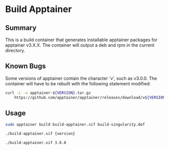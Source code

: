 # Build Apptainer

## Summary

This is a build container that generates installable apptainer packages for
apptainer v3.X.X. The container will output a deb and rpm in the current
directory.

## Known Bugs

Some versions of apptainer contain the character 'v', such as v3.0.0. The
container will have to be rebuilt with the following statement modified:

```sh
curl -L -o apptainer-${VERSION}.tar.gz
    https://github.com/apptainer/apptainer/releases/download/v${VERSION}/apptainer-${VERSION}.tar.gz
```

## Usage

```sh
sudo apptainer build build-apptainer.sif build-singularity.def

./build-apptainer.sif {version}

./build-apptainer.sif 3.8.0
```
